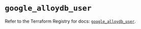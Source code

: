 # `google_alloydb_user`

Refer to the Terraform Registry for docs: [`google_alloydb_user`](https://registry.terraform.io/providers/hashicorp/google/6.49.1/docs/resources/alloydb_user).

